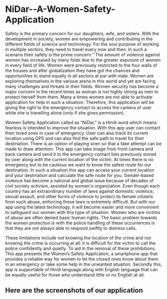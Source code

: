 # NiDar--A-Women-Safety-Application

Safety is the primary concern for our daughters, wife, and sisters. With the development in society, women are empowering and contributing in the different fields of science and technology. For the soul purpose of working in multiple sectors, they need to travel every now and then. In such a scenario their safety is the prime concern.” The amount of violence against women has increased by many folds due to the greater exposure of women in every field of life. Women were previously restricted to the four walls of the houses and after globalization they have got the chances and opportunities to stand equally in all sectors at par with male. Women are exploring themselves in the various arena in this world and yet are facing many challenges and threats in their fields. Women security has become a major concern in the recent times as woman is not highly strong as men to protect herself from them. Many a times women are not able to activate application for help in such a situation. Therefore, this application will be giving the right to the emergency contact to access the camera of user while she is travelling alone (only if she gives permission). 


Women Safety Application called as “NiDar,” is a Hindi word which means fearless is intended to improve the situation. With this app user can contact their loved ones in case of emergency. User can also track its current location using GPS and can also find the safe path to travel for their destination. There is an option of playing siren so that a fake attempt can be made to draw attention. This app can take image from front camera and back camera and send it to the emergency contact lists previously stored by user along with the current location of the victim. At times there is no emergency but to be cautious we want to know the safest route for our destination. In such a situation this app can access your current location and your destination and calculate the safe route for you. Gender-based violence has become a national and global issue because of decades of civil society activism, assisted by women's organization. Even though each country has an extraordinary number of laws against domestic violence, sexual assault, and other forms of violence to protect its female citizens from such abuse, enforcing these laws is extremely difficult. But with our app using the latest technology, it will become easier and more convenient to safeguard our women with this type of situation. Women who are victims of abuse are often denied basic human rights. The basic problem towards the women protection is with the police handling of these occurrences is that they are not always able to respond swiftly to distress calls. 

These limitations include not knowing the location of the crime and not knowing the crime is occurring at all: it is difficult for the victim to call the police confidently and quietly. To aid in the removal of these prohibitions. This app presents the Women’s Safety Application, a smartphone app that provides a reliable way for women to let the closed ones know about them in an emergency or take some help in the unwanted situation. Secondly this, app is supportable of Hindi language along with English language that can be equally useful for those who understand little or no English at all. 

## Here are the screenshots of our application


